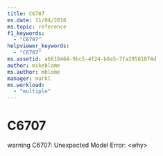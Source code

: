 ```yaml
---
title: C6707
ms.date: 11/04/2016
ms.topic: reference
f1_keywords:
  - "C6707"
helpviewer_keywords:
  - "C6707"
ms.assetid: a6610464-9bc5-4f24-b0a5-7fa29581874d
author: mikeblome
ms.author: mblome
manager: markl
ms.workload:
  - "multiple"
---
```

# C6707
warning C6707: Unexpected Model Error: \<why>